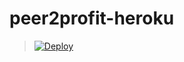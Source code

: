 # peer2profit-heroku
> [![Deploy](https://www.herokucdn.com/deploy/button.png)](https://dashboard.heroku.com/new?template=https://github.com/codewithap/peer2profit-heroku)
